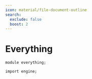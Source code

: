 ```yaml
---
icon: material/file-document-outline
search:
  exclude: false
  boost: 2
---
```



# Everything

```juvix
module everything;

import engine;
```
